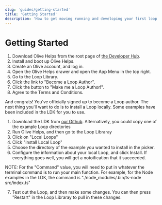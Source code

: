 ```yaml
---
slug: 'guides/getting-started'
title: 'Getting Started'
description: 'How to get moving running and developing your first loop.'
---
```


# Getting Started

1. Download Olive Helps from the root page of [the Developer Hub](https://open-olive.github.io/olive-helps/).
2. Install and boot up Olive Helps.
3. Create an Olive account, and log in.
4. Open the Olive Helps drawer and open the App Menu in the top right.
5. Go to the Loop Library.
6. Click the link to "Become a Loop Author".
7. Click the button to "Make me a Loop Author!".
8. Agree to the Terms and Conditions.

And congrats! You've officially signed up to become a Loop author. The next thing you'll want to do is to install a Loop locally. Some examples have been included in the LDK for you to use.

1. Download the LDK from [our Github](https://github.com/open-olive/loop-development-kit). Alternatively, you could copy one of the example Loop directories
2. Run Olive Helps, and then go to the Loop Libraray
3. Click on "Local Loops"
4. Click "Install Local Loop"
5. Choose the directory of the example you wanted to install in the picker.
6. Configure the information about your local Loop, and click Install. If everything goes well, you will get a notoification that it succeeded.

NOTE: For the "Command" value, you will need to put in whatever the terminal command is to run your main function. For example, for the Node examples in the LDK, the command is "./node_modules/.bin/ts-node src/index.ts"

7. Test out the Loop, and then make some changes. You can then press "Restart" in the Loop Libraray to pull in these changes.

